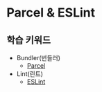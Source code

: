 # Parcel & ESLint

## 학습 키워드

- Bundler(번들러)
  - [Parcel](./parcel-eslint/parcel.md)
- Lint(린트)
  - [ESLint](./parcel-eslint/eslint.md)
